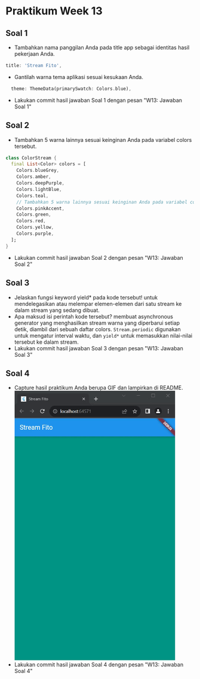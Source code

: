 # Praktikum Week 13

## Soal 1

* Tambahkan nama panggilan Anda pada title app sebagai identitas hasil pekerjaan Anda.
```dart
title: 'Stream Fito',
```
* Gantilah warna tema aplikasi sesuai kesukaan Anda.
```dart
  theme: ThemeData(primarySwatch: Colors.blue),
```
* Lakukan commit hasil jawaban Soal 1 dengan pesan "W13: Jawaban Soal 1"

## Soal 2

* Tambahkan 5 warna lainnya sesuai keinginan Anda pada variabel colors tersebut.
```dart
class ColorStream {
  final List<Color> colors = [
    Colors.blueGrey,
    Colors.amber,
    Colors.deepPurple,
    Colors.lightBlue,
    Colors.teal,
    // Tambahkan 5 warna lainnya sesuai keinginan Anda pada variabel colors tersebut.
    Colors.pinkAccent,
    Colors.green,
    Colors.red,
    Colors.yellow,
    Colors.purple,
  ];
}
```
* Lakukan commit hasil jawaban Soal 2 dengan pesan "W13: Jawaban Soal 2"

## Soal 3

* Jelaskan fungsi keyword yield* pada kode tersebut!
untuk mendelegasikan atau melempar elemen-elemen dari satu stream ke dalam stream yang sedang dibuat. 
* Apa maksud isi perintah kode tersebut?
membuat asynchronous generator yang menghasilkan stream warna yang diperbarui setiap detik, diambil dari sebuah daftar colors. `Stream.periodic` digunakan untuk mengatur interval waktu, dan `yield*` untuk memasukkan nilai-nilai tersebut ke dalam stream.
* Lakukan commit hasil jawaban Soal 3 dengan pesan "W13: Jawaban Soal 3"

## Soal 4

* Capture hasil praktikum Anda berupa GIF dan lampirkan di README.
![Screenshot soal 4](docs/prak1_no4.gif)
* Lakukan commit hasil jawaban Soal 4 dengan pesan "W13: Jawaban Soal 4"
